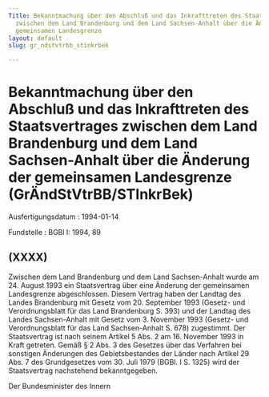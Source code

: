 ```yaml
---
Title: Bekanntmachung über den Abschluß und das Inkrafttreten des Staatsvertrages
  zwischen dem Land Brandenburg und dem Land Sachsen-Anhalt über die Änderung der
  gemeinsamen Landesgrenze
layout: default
slug: gr_ndstvtrbb_stinkrbek

---
```


# Bekanntmachung über den Abschluß und das Inkrafttreten des Staatsvertrages zwischen dem Land Brandenburg und dem Land Sachsen-Anhalt über die Änderung der gemeinsamen Landesgrenze (GrÄndStVtrBB/STInkrBek)

Ausfertigungsdatum
:   1994-01-14

Fundstelle
:   BGBl I: 1994, 89



## (XXXX)

Zwischen dem Land Brandenburg und dem Land Sachsen-Anhalt wurde am 24.
August 1993 ein Staatsvertrag über eine Änderung der gemeinsamen
Landesgrenze abgeschlossen. Diesem Vertrag haben der Landtag des
Landes Brandenburg mit Gesetz vom 20. September 1993 (Gesetz- und
Verordnungsblatt für das Land Brandenburg S. 393) und der Landtag des
Landes Sachsen-Anhalt mit Gesetz vom 3. November 1993 (Gesetz- und
Verordnungsblatt für das Land Sachsen-Anhalt S. 678) zugestimmt. Der
Staatsvertrag ist nach seinem Artikel 5 Abs. 2 am 16. November 1993 in
Kraft getreten.
Gemäß § 2 Abs. 3 des Gesetzes über das Verfahren bei sonstigen
Änderungen des Gebietsbestandes der Länder nach Artikel 29 Abs. 7 des
Grundgesetzes vom 30. Juli 1979 (BGBl. I S. 1325) wird der
Staatsvertrag nachstehend bekanntgegeben.

Der Bundesminister des Innern


